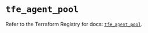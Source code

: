 # `tfe_agent_pool`

Refer to the Terraform Registry for docs: [`tfe_agent_pool`](https://registry.terraform.io/providers/hashicorp/tfe/0.51.0/docs/resources/agent_pool).
